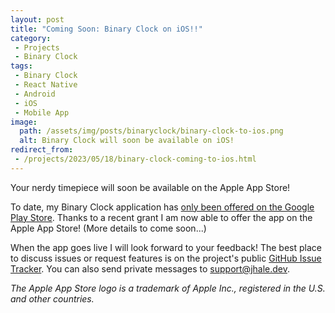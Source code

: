 ```yaml
---
layout: post
title: "Coming Soon: Binary Clock on iOS!!"
category:
 - Projects
 - Binary Clock
tags:
 - Binary Clock
 - React Native
 - Android
 - iOS
 - Mobile App
image:
  path: /assets/img/posts/binaryclock/binary-clock-to-ios.png
  alt: Binary Clock will soon be available on iOS!
redirect_from: 
 - /projects/2023/05/18/binary-clock-coming-to-ios.html
---
```


Your nerdy timepiece will soon be available on the Apple App Store!

To date, my Binary Clock application has [only been offered on the Google Play
Store](https://jhale.dev/projects/2022/07/02/introducing-binary-clock.html#where-can-i-get-it).
Thanks to a recent grant I am now able to offer the app on the Apple App Store!
(More details to come soon...)

When the app goes live I will look forward to your feedback! The best place to
discuss issues or request features is on the project's public [GitHub Issue
Tracker](https://github.com/thehale/BinaryClock/issues). You can also send
private messages to [support@jhale.dev](mailto:support@jhale.dev).

*The Apple App Store logo is a trademark of Apple Inc., registered in the U.S.
and other countries.*